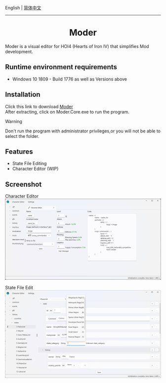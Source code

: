 English | [简体中文](Desc/README.zh-CN.md)

---

<h1 align="center">
    Moder
</h1>

Moder is a visual editor for HOI4 (Hearts of Iron IV)  that simplifies Mod development.

## Runtime environment requirements

- Windows 10 1809 - Build 1776 as well as Versions above

## Installation

Click this link to download [Moder](https://github.com/textGamex/Moder/releases)  
After extracting, click on Moder.Core.exe to run the program.

> [!WARNING]
> Don't run the program with administrator privileges,or you will not be able to select the folder.

## Features

- State File Editing
- Character Editor (WIP)

## Screenshot

Character Editor
![screenshot1](Images/screenshot1.png)

State File Edit
![screenshot2](Images/screenshot2.png)
